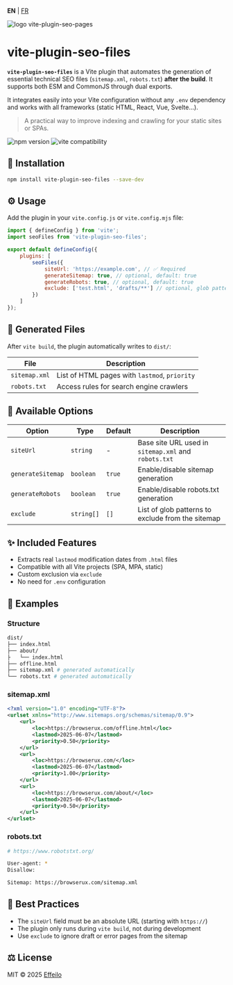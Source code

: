 **EN** | [FR](./fr/README.md)

<div>
  <img src="https://browserux.com/assets/img/logo/logo-vite-plugin-seo-pages.png" alt="logo vite-plugin-seo-pages"/>
</div>

# vite-plugin-seo-files

**`vite-plugin-seo-files`** is a Vite plugin that automates the generation of essential technical SEO files (`sitemap.xml`, `robots.txt`) **after the build**. It supports both ESM and CommonJS through dual exports.

It integrates easily into your Vite configuration without any `.env` dependency and works with all frameworks (static HTML, React, Vue, Svelte…).

> A practical way to improve indexing and crawling for your static sites or SPAs.

![npm version](https://img.shields.io/npm/v/vite-plugin-seo-files.svg?style=flat&color=orange)
![vite compatibility](https://img.shields.io/badge/Vite-4%2B%20%7C%205%2B-646CFF.svg?logo=vite&logoColor=white)


## 🚀 Installation

```bash
npm install vite-plugin-seo-files --save-dev
```

## ⚙️ Usage

Add the plugin in your `vite.config.js` or `vite.config.mjs` file:

```js
import { defineConfig } from 'vite';
import seoFiles from 'vite-plugin-seo-files';

export default defineConfig({
    plugins: [
        seoFiles({
            siteUrl: 'https://example.com', // ✅ Required
            generateSitemap: true, // optional, default: true
            generateRobots: true, // optional, default: true
            exclude: ['test.html', 'drafts/**'] // optional, glob patterns
        })
    ]
});
```

## 🧾 Generated Files

After `vite build`, the plugin automatically writes to `dist/`:

| File          | Description                                        |
|---------------|----------------------------------------------------|
| `sitemap.xml` | List of HTML pages with `lastmod`, `priority`     |
| `robots.txt`  | Access rules for search engine crawlers            |

## 🔧 Available Options

| Option            | Type       | Default   | Description                                                      |
|-------------------|------------|-----------|------------------------------------------------------------------|
| `siteUrl`         | `string`   | -         | Base site URL used in `sitemap.xml` and `robots.txt`             |
| `generateSitemap` | `boolean`  | `true`    | Enable/disable sitemap generation                                |
| `generateRobots`  | `boolean`  | `true`    | Enable/disable robots.txt generation                             |
| `exclude`         | `string[]` | `[]`      | List of glob patterns to exclude from the sitemap                |

## ✨ Included Features

- Extracts real `lastmod` modification dates from `.html` files
- Compatible with all Vite projects (SPA, MPA, static)
- Custom exclusion via `exclude`
- No need for `.env` configuration

## 📁 Examples

### Structure

```bash
dist/
├── index.html
├── about/
├   └── index.html
├── offline.html
├── sitemap.xml # generated automatically
└── robots.txt # generated automatically
```

### sitemap.xml

```xml
<?xml version="1.0" encoding="UTF-8"?>
<urlset xmlns="http://www.sitemaps.org/schemas/sitemap/0.9">
    <url>
        <loc>https://browserux.com/offline.html</loc>
        <lastmod>2025-06-07</lastmod>
        <priority>0.50</priority>
    </url>
    <url>
        <loc>https://browserux.com/</loc>
        <lastmod>2025-06-07</lastmod>
        <priority>1.00</priority>
    </url>
    <url>
        <loc>https://browserux.com/about/</loc>
        <lastmod>2025-06-07</lastmod>
        <priority>0.50</priority>
    </url>
</urlset>
```

### robots.txt

```bash
# https://www.robotstxt.org/

User-agent: *
Disallow:

Sitemap: https://browserux.com/sitemap.xml
```

## 📌 Best Practices

- The `siteUrl` field must be an absolute URL (starting with `https://`)
- The plugin only runs during `vite build`, not during development
- Use `exclude` to ignore draft or error pages from the sitemap

## ⚖️ License

MIT © 2025 [Effeilo](https://github.com/Effeilo)